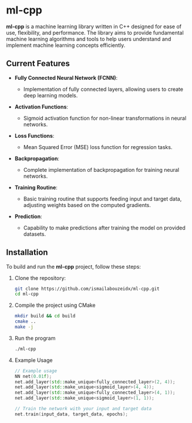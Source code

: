 # ml-cpp

**ml-cpp** is a machine learning library written in C++ designed for ease of use, flexibility, and performance. The library aims to provide fundamental machine learning algorithms and tools to help users understand and implement machine learning concepts efficiently.

## Current Features

- **Fully Connected Neural Network (FCNN)**: 
  - Implementation of fully connected layers, allowing users to create deep learning models.
  
- **Activation Functions**:
  - Sigmoid activation function for non-linear transformations in neural networks.

- **Loss Functions**:
  - Mean Squared Error (MSE) loss function for regression tasks.

- **Backpropagation**:
  - Complete implementation of backpropagation for training neural networks.

- **Training Routine**:
  - Basic training routine that supports feeding input and target data, adjusting weights based on the computed gradients.

- **Prediction**:
  - Capability to make predictions after training the model on provided datasets.


## Installation

To build and run the **ml-cpp** project, follow these steps:

1. Clone the repository:
   ```bash
   git clone https://github.com/ismailabouzeidx/ml-cpp.git
   cd ml-cpp
   ```

2. Compile the project using CMake
    ```bash
    mkdir build && cd build
    cmake ..
    make -j
    ```
3. Run the program 
    ```bash
    ./ml-cpp
    ```
4. Example Usage
    ```cpp
    // Example usage
    NN net(0.01f);
    net.add_layer(std::make_unique<fully_connected_layer>(2, 4));
    net.add_layer(std::make_unique<sigmoid_layer>(4, 4));
    net.add_layer(std::make_unique<fully_connected_layer>(4, 1));
    net.add_layer(std::make_unique<sigmoid_layer>(1, 1));

    // Train the network with your input and target data
    net.train(input_data, target_data, epochs);
    ```

